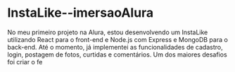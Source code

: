 # InstaLike--imersaoAlura
No meu primeiro projeto na Alura, estou desenvolvendo um InstaLike utilizando React para o front-end e Node.js com Express e MongoDB para o back-end. Até o momento, já implementei as funcionalidades de cadastro, login, postagem de fotos, curtidas e comentários. Um dos maiores desafios foi criar o fe
